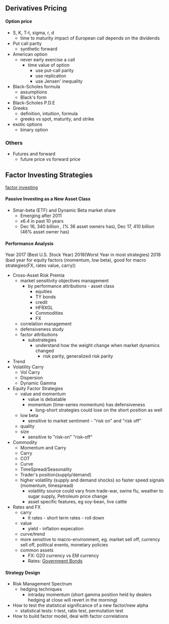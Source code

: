 ## Derivatives Pricing

#### Option price

* S, K, T-t, sigma, r, d
  * time to maturity impact of European call depends on the dividends
* Put call parity
  * synthetic forward
* American option
  * never early exercise a call
    * time value of option
      * use put-call parity
      * use replication
      * use Jensen' inequality
* Black-Scholes formula
  * assumptions
  * Black's form
* Black-Scholes P.D.E
* Greeks
  * definition, intuition, formula
  * greeks vs spot, maturity, and strike
* exotic options
  * binary option

### Others

* Futures and forward
  * future price vs forward price

## Factor Investing Strategies

[factor investing](https://en.wikipedia.org/wiki/Factor_investing)

#### Passive Investing as a New Asset Class

* Smar-beta \(ETF\) and Dynamic Beta market share
  * Emerging after 2011
  * x6.4 in past 10 years
  * Dec 16, 340 billion , \(% 36 asset owners has\), Dec 17, 410 billion \(46% asset owner has\)

#### Performance Analysis

Year 2017 \(Best U.S. Stock Year\) 2018\(Worst Year in most strategies\) 2018 \(bad year for equity factors \(momentum, low beta\), good for macro strategies\(FX, rates value, carry\)\)

* Cross-Asset Risk Premia
  * market sensitivity objectives management
    * by performance attributions - asset class
      * equities
      * TY bonds
      * credit
      * HFRXGL
      * Commodities
      * FX
  * correlation management
  * defensiveness study
  * factor attributions
    * substrategies
      * understand how the weight change when market dynamics changed 
        * risk parity, generalized risk parity 
* Trend 
* Volatility Carry
  * Vol Carry
  * Dispersion
  * Dynamic Gamma
* Equity Factor Strategies
  * value and momentum
    * value is debatable
    * momentum \(time-series momentum\) has defensiveness
      * long-short strategies could lose on the short position as well
  * low beta
    * sensitive to market sentiment - "risk on" and "risk off"
  * quality
  * size
    * sensitive to "risk-on" "risk-off"
* Commodity 
  * Momentum and Carry
  * Carry
  * COT
  * Curve
  * TimeSpread/Seasonality
  * Trader's position\(supply/demand\)
  * higher volatility \(supply and demand shocks\) so faster speed signals \(momentum, timespread\)
    * volatility source could vary from trade-war, swine flu, weather to sugar supply, Petroleum price change
    * asset specific features, eg soy-bean, live cattle
* Rates and FX
  * carry
    * lt rates - short term rates - roll down
  * value
    * yield - inflation expecation
  * curve/trend
  * more sensitive to macro-environment, eg. market sell off, currency sell off, political events, monetary policies
  * common assets
    * FX: G20 currency vs EM currency
    * Rates: [Government Bonds](https://en.wikipedia.org/wiki/List_of_government_bonds)

#### Strategy Design

* Risk Management Spectrum
  * hedging techniques
    * intraday momentum \(short gamma position held by dealers hedging at close will revert in the morning\)
* How to test the statistical significance of a new factor/new alpha
  * statistical tests: t-test, ratio test, permutation test
* How to build factor model, deal with factor correlations




